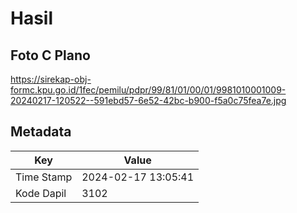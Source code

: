 # Hasil

## Foto C Plano

https://sirekap-obj-formc.kpu.go.id/1fec/pemilu/pdpr/99/81/01/00/01/9981010001009-20240217-120522--591ebd57-6e52-42bc-b900-f5a0c75fea7e.jpg


## Metadata

| Key        | Value               |
| ---------- | ------------------- |
| Time Stamp | 2024-02-17 13:05:41 |
| Kode Dapil | 3102                |



